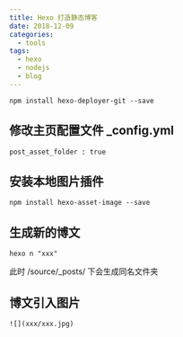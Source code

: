 ```yaml
---
title: Hexo 打造静态博客
date: 2018-12-09
categories:
  - tools
tags:
  - hexo
  - nodejs
  - blog
---
```


<!-- more -->

```
npm install hexo-deployer-git --save
```


## 修改主页配置文件 _config.yml
```
post_asset_folder : true
```
## 安装本地图片插件
```
npm install hexo-asset-image --save
```
## 生成新的博文
```
hexo n "xxx"
```
此时 /source/_posts/ 下会生成同名文件夹

## 博文引入图片
```
![](xxx/xxx.jpg)
```